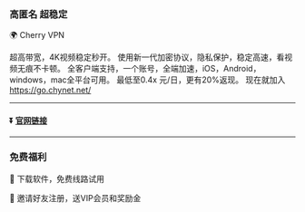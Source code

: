 ### 高匿名 超稳定 

 :earth_africa: Cherry VPN

超高带宽，4K视频稳定秒开。
使用新一代加密协议，隐私保护，稳定高速，看视频无痕不卡顿。
全客户端支持，一个账号，全端加速，iOS，Android，windows，mac全平台可用。
最低至0.4x 元/日，更有20%返现。
现在就加入 https://go.chynet.net/

 ---
 #### :arrow_double_down: [官网链接](https://go.chynet.net/)
 ---
 ### 免费福利
  :gift: 下载软件，免费线路试用
 
  :gift: 邀请好友注册，送VIP会员和奖励金
